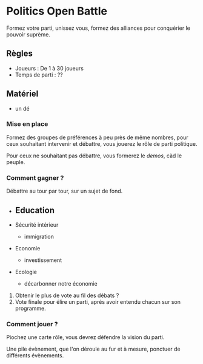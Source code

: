 # Politics Open Battle

Formez votre parti, unissez vous, formez des alliances pour conquérier le pouvoir suprème.

## Règles
- Joueurs : De 1 à 30 joueurs
- Temps de parti : ??

## Matériel
- un dé

### Mise en place
Formez des groupes de préférences à peu près de même nombres, pour ceux souhaitant intervenir et débattre, vous jouerez le rôle de parti politique.

Pour ceux ne souhaitant pas débattre, vous formerez le *demos*, càd le peuple.

### Comment gagner ?
Débattre au tour par tour, sur un sujet de fond.

- Education
  - 

- Sécurité intérieur
  - immigration

- Economie
  - investissement

- Ecologie
  - décarbonner notre économie

1. Obtenir le plus de vote au fil des débats ?
2. Vote finale pour élire un parti, aprés avoir entendu chacun sur son programme.

### Comment jouer ?

Piochez une carte rôle, vous devrez défendre la vision du parti.

Une pile évènement, que l'on déroule au fur et à mesure, ponctuer de différents évènements.
